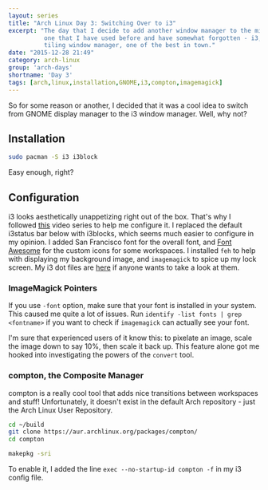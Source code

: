 ```yaml
---
layout: series
title: "Arch Linux Day 3: Switching Over to i3"
excerpt: "The day that I decide to add another window manager to the mix - the
          one that I have used before and have somewhat forgotten - i3, the
          tiling window manager, one of the best in town."
date: "2015-12-28 21:49"
category: arch-linux
group: 'arch-days'
shortname: 'Day 3'
tags: [arch,linux,installation,GNOME,i3,compton,imagemagick]
---
```


So for some reason or another, I decided that it was a cool idea to switch from
GNOME display manager to the i3 window manager. Well, why not?


## Installation

~~~ sh
sudo pacman -S i3 i3block
~~~

Easy enough, right?


## Configuration

i3 looks aesthetically unappetizing right out of the box. That's why I followed
[this][i3vids] video series to help me configure it. I replaced the default
i3status bar below with i3blocks, which seems much easier to configure in my
opinion. I added San Francisco font for the overall font, and
[Font Awesome][fa] for the custom icons for some workspaces. I installed `feh`
to help with displaying my background image, and `imagemagick` to spice up my
lock screen. My i3 dot files are [here][i3dots] if anyone wants to take a look
at them.

### ImageMagick Pointers

If you use `-font` option, make sure that your font is installed in your system.
This caused me quite a lot of issues. Run
`identify -list fonts | grep <fontname>` if you want to check if `imagemagick`
can actually see your font.

I'm sure that experienced users of it know this: to pixelate an image, scale
the image down to say 10%, then scale it back up. This feature alone got me
hooked into investigating the powers of the `convert` tool.


### compton, the Composite Manager

compton is a really cool tool that adds nice transitions between workspaces and
stuff! Unfortunately, it doesn't exist in the default Arch repository - just
the Arch Linux User Repository.

~~~ sh
cd ~/build
git clone https://aur.archlinux.org/packages/compton/
cd compton

makepkg -sri
~~~

To enable it, I added the line `exec --no-startup-id compton -f` in my i3
config file.




[i3vids]: https://www.youtube.com/playlist?list=PL5ze0DjYv5DbCv9vNEzFmP6sU7ZmkGzcf
[fa]: https://github.com/FortAwesome/Font-Awesome
[i3dots]: https://github.com/cheukyin699/i3config
